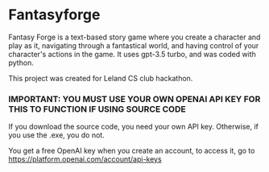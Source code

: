 # Fantasyforge
Fantasy Forge is a text-based story game where you create a character and play as it, navigating through a fantastical world, and having control of your character's actions in the game. It uses gpt-3.5 turbo, and was coded with python. 

This project was created for Leland CS club hackathon.

### IMPORTANT: YOU MUST USE YOUR OWN OPENAI API KEY FOR THIS TO FUNCTION IF USING SOURCE CODE
If you download the source code, you need your own API key.
Otherwise, if you use the .exe, you do not. 

You get a free OpenAI key when you create an account, to access it, go to https://platform.openai.com/account/api-keys
